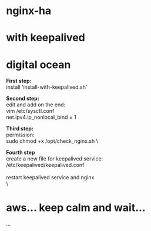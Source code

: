 # nginx-ha
# with keepalived
# digital ocean

**First step:** \
install 'install-with-keepalived.sh'

**Second step:** \
edit and add on the end: \
vim /etc/sysctl.conf \
net.ipv4.ip_nonlocal_bind = 1

**Third step:** \
permission: \
sudo chmod +x /opt/check_nginx.sh \

**Fourth step** \
create a new file for keepalived service: \
/etc/keepalived/keepalived.conf \
\
restart keepalived service and nginx \
\

# aws... keep calm and wait...
...
